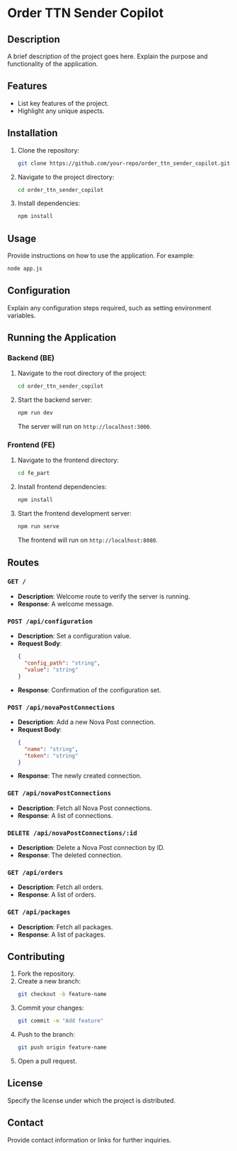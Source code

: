 # Order TTN Sender Copilot

## Description
A brief description of the project goes here. Explain the purpose and functionality of the application.

## Features
- List key features of the project.
- Highlight any unique aspects.

## Installation
1. Clone the repository:
   ```bash
   git clone https://github.com/your-repo/order_ttn_sender_copilot.git
   ```
2. Navigate to the project directory:
   ```bash
   cd order_ttn_sender_copilot
   ```
3. Install dependencies:
   ```bash
   npm install
   ```

## Usage
Provide instructions on how to use the application. For example:
```bash
node app.js
```

## Configuration
Explain any configuration steps required, such as setting environment variables.

## Running the Application
### Backend (BE)
1. Navigate to the root directory of the project:
   ```bash
   cd order_ttn_sender_copilot
   ```
2. Start the backend server:
   ```bash
   npm run dev
   ```
   The server will run on `http://localhost:3000`.

### Frontend (FE)
1. Navigate to the frontend directory:
   ```bash
   cd fe_part
   ```
2. Install frontend dependencies:
   ```bash
   npm install
   ```
3. Start the frontend development server:
   ```bash
   npm run serve
   ```
   The frontend will run on `http://localhost:8080`.

## Routes
### `GET /`
- **Description**: Welcome route to verify the server is running.
- **Response**: A welcome message.

### `POST /api/configuration`
- **Description**: Set a configuration value.
- **Request Body**:
  ```json
  {
    "config_path": "string",
    "value": "string"
  }
  ```
- **Response**: Confirmation of the configuration set.

### `POST /api/novaPostConnections`
- **Description**: Add a new Nova Post connection.
- **Request Body**:
  ```json
  {
    "name": "string",
    "token": "string"
  }
  ```
- **Response**: The newly created connection.

### `GET /api/novaPostConnections`
- **Description**: Fetch all Nova Post connections.
- **Response**: A list of connections.

### `DELETE /api/novaPostConnections/:id`
- **Description**: Delete a Nova Post connection by ID.
- **Response**: The deleted connection.

### `GET /api/orders`
- **Description**: Fetch all orders.
- **Response**: A list of orders.

### `GET /api/packages`
- **Description**: Fetch all packages.
- **Response**: A list of packages.

## Contributing
1. Fork the repository.
2. Create a new branch:
   ```bash
   git checkout -b feature-name
   ```
3. Commit your changes:
   ```bash
   git commit -m "Add feature"
   ```
4. Push to the branch:
   ```bash
   git push origin feature-name
   ```
5. Open a pull request.

## License
Specify the license under which the project is distributed.

## Contact
Provide contact information or links for further inquiries.